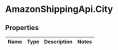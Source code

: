 # AmazonShippingApi.City

## Properties
Name | Type | Description | Notes
------------ | ------------- | ------------- | -------------


